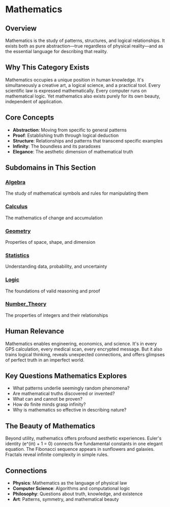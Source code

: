 # Mathematics

## Overview
Mathematics is the study of patterns, structures, and logical relationships. It exists both as pure abstraction—true regardless of physical reality—and as the essential language for describing that reality.

## Why This Category Exists
Mathematics occupies a unique position in human knowledge. It's simultaneously a creative art, a logical science, and a practical tool. Every scientific law is expressed mathematically. Every computer runs on mathematical logic. Yet mathematics also exists purely for its own beauty, independent of application.

## Core Concepts
- **Abstraction**: Moving from specific to general patterns
- **Proof**: Establishing truth through logical deduction
- **Structure**: Relationships and patterns that transcend specific examples
- **Infinity**: The boundless and its paradoxes
- **Elegance**: The aesthetic dimension of mathematical truth

## Subdomains in This Section

### [Algebra](Algebra/)
The study of mathematical symbols and rules for manipulating them

### [Calculus](Calculus/)
The mathematics of change and accumulation

### [Geometry](Geometry/)
Properties of space, shape, and dimension

### [Statistics](Statistics/)
Understanding data, probability, and uncertainty

### [Logic](Logic/)
The foundations of valid reasoning and proof

### [Number_Theory](Number_Theory/)
The properties of integers and their relationships

## Human Relevance
Mathematics enables engineering, economics, and science. It's in every GPS calculation, every medical scan, every encrypted message. But it also trains logical thinking, reveals unexpected connections, and offers glimpses of perfect truth in an imperfect world.

## Key Questions Mathematics Explores
- What patterns underlie seemingly random phenomena?
- Are mathematical truths discovered or invented?
- What can and cannot be proven?
- How do finite minds grasp infinity?
- Why is mathematics so effective in describing nature?

## The Beauty of Mathematics
Beyond utility, mathematics offers profound aesthetic experiences. Euler's identity (e^(iπ) + 1 = 0) connects five fundamental constants in one elegant equation. The Fibonacci sequence appears in sunflowers and galaxies. Fractals reveal infinite complexity in simple rules.

## Connections
- **Physics**: Mathematics as the language of physical law
- **Computer Science**: Algorithms and computational logic
- **Philosophy**: Questions about truth, knowledge, and existence
- **Art**: Patterns, symmetry, and mathematical beauty